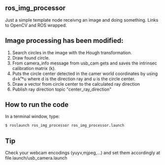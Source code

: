 ## ros_img_processor
Just a simple template node receivng an image and doing something. Links to OpenCV and ROS wrapped.

## Image processing has been modified:

1. Search circles in the image with the Hough transformation.
2. Draw found circle.
3. From camera_info message from usb_cam gets and saves the intrinsec calibration matrix (k).
4. Puts the circle center detected in the camer world coordinates by using 
	d=k¹*u where d is the direction ray and u is the circle center.
5. Draw a vector from circle center to the calculated ray direction
6. Publish ray direction topic "center_ray_direction"

## How to run the code
In a terminal window, type:
```sh
$ roslaunch ros_img_processor ros_img_processor.launch
```

## Tip
Check your webcam encodings (yuyv,mjpeg,...) and set them accordingly at file launch/usb_camera.launch
